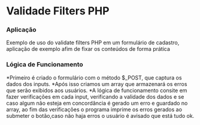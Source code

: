 <h1>Validade Filters PHP</h1>
<h3>Aplicação</h3>
<p>Exemplo de uso do validate filters PHP em um formulário de cadastro, aplicação de exemplo afim de fixar os conteúdos de forma prática<p/>

<h3>Lógica de Funcionamento</h3>
*Primeiro é criado o formulário com o método $_POST, que captura os dados dos inputs.
*Após isso criamos um array que armazenará os erros que serão exibidos aos usuários.
*A lógica de funcionamento consite em fazer verificações em cada input, verificando a validade dos dados e se caso algum não esteja em concordância é gerado um erro e guardado no array, ao fim das verificações o programa imprime os erros gerados ao submeter o botão,caso não haja erros o usuário é avisado que está tudo ok.

